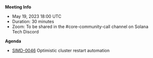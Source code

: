 **Meeting Info**
- May 19, 2023 18:00 UTC
- Duration: 30 minutes
- Zoom: To be shared in the #core-community-call channel on Solana Tech Discord

**Agenda**

- [SIMD-0046](https://github.com/solana-foundation/solana-improvement-documents/pull/46) Optimistic cluster restart automation
